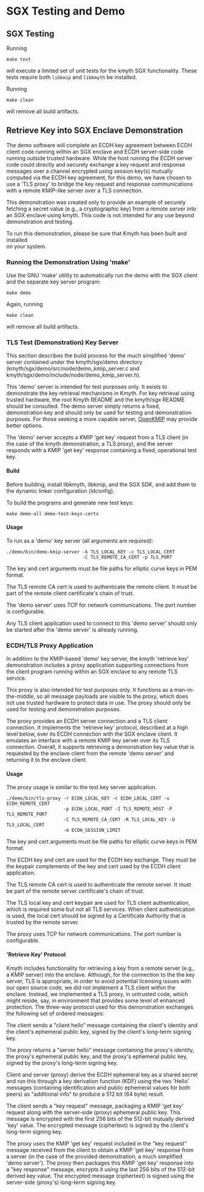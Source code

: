 # SGX Testing and Demo

## SGX Testing

Running

```
make test
```
will execute a limited set of unit tests for the kmyth SGX functionality. These tests require both ```libkmip``` and ```libkmyth``` be installed.

Running

```
make clean
```

will remove all build artifacts.

## Retrieve Key into SGX Enclave Demonstration

The demo software will complete an ECDH key agreement between ECDH client code
running within an SGX enclave and ECDH server-side code running outside
trusted hardware. While the host running the ECDH server code could directly
and securely exchange a key request and response messages over a channel
encrypted using session key(s) mutually computed via the ECDH key agreement,
for this demo, we have chosen to use a 'TLS proxy' to bridge the key request
and response communications with a remote KMIP-like server over a TLS
connection.

This demonstration was created only to provide an example of securely fetching
a secret value (e.g., a cryptographic key) from a remote server into an SGX
enclave using kmyth. This code is not intended for any use beyond
demonstration and testing.  

To run this demonstration, please be sure that Kmyth has been built and installed  
on your system.

### Running the Demonstration Using 'make'

Use the GNU 'make' utility to automatically run the demo with the SGX client
and the separate key server program:

```
make demo
```

Again, running

```
make clean
```

will remove all build artifacts.

### TLS Test (Demonstration) Key Server

This section describes the build process for the much simplified 'demo' server
contained under the kmyth/sgx/demo directory
(kmyth/sgx/demo/src/node/demo_kmip_server.c and
kmyth/sgx/demo/include/node/demo_kmip_server.h).

This 'demo' server is intended for test purposes only. It exists to demonstrate
the key retrieval mechanisms in Kmyth. For key retrieval using trusted
hardware, the root Kmyth README and the kmyth/sgx README should be consulted.
The demo server simply returns a fixed, demonstration key and should only be
used for testing and demonstration purposes. For those seeking a more capable
server, [OpenKMIP](https://github.com/OpenKMIP) may provide better options.

The 'demo' server accepts a KMIP 'get key' request from a TLS client (in the
case of the kmyth demonstration, a TLS proxy), and the server responds with a
KMIP 'get key' response containing a fixed, operational test key.

#### Build

Before building, install libkmyth, libkmip, and the SGX SDK,
and add them to the dynamic linker configuration (ldconfig).

To build the programs and generate new test keys:
```
make demo-all demo-test-keys-certs
```

#### Usage

To run as a 'demo' key server (all arguments are required):

```
./demo/bin/demo-kmip-server -k TLS_LOCAL_KEY -c TLS_LOCAL_CERT
                            -C TLS_REMOTE_CA_CERT -p TLS_PORT
```

The key and cert arguments must be file paths for elliptic curve keys
in PEM format.

The TLS remote CA cert is used to authenticate the remote client.
It must be part of the remote client certificate's chain of trust.

The 'demo server' uses TCP for network communications.
The port number is configurable.

Any TLS client application used to connect to this 'demo server' should only
be started after the 'demo server' is already running.


### ECDH/TLS Proxy Application

In addition to the KMIP-based 'demo' key server, the kmyth 'retrieve key'
demonstration includes a proxy application supporting connections
from the client program running within an SGX enclave to any remote TLS
service.

This proxy is also intended for test purposes only. It functions as a
man-in-the-middle, so all message payloads are visible to the proxy,
which does not use trusted hardware to protect data in use.
The proxy should only be used for testing and demonstration purposes.

The proxy provides an ECDH server connection and a TLS client connection.
It implements the 'retrieve key' protocol, described at a high level below,
over its ECDH connection with the SGX enclave client. It emulates an interface
with a remote KMIP key server over its TLS connection. Overall, it supports
retrieving a demonstration key value that is requested by the enclave client
from the remote 'demo server' and returning it to the enclave client.

#### Usage

The proxy usage is similar to the test key server application.

```
./demo/bin/tls-proxy -r ECDH_LOCAL_KEY -c ECDH_LOCAL_CERT -u ECDH_REMOTE_CERT
                     -p ECDH_LOCAL_PORT -I TLS_REMOTE_HOST -P TLS_REMOTE_PORT
                     -C TLS_REMOTE_CA_CERT -R TLS_LOCAL_KEY -U TLS_LOCAL_CERT
                     -m ECDH_SESSION_LIMIT
```

The key and cert arguments must be file paths for elliptic curve keys
in PEM format.

The ECDH key and cert are used for the ECDH key exchange.
They must be the keypair complements of the key and cert used by the
ECDH client application.

The TLS remote CA cert is used to authenticate the remote server.
It must be part of the remote server certificate's chain of trust.

The TLS local key and cert keypair are used for TLS client authentication,
which is required some but not all TLS services.
When client authentication is used, the local cert should be signed by a
Certificate Authority that is trusted by the remote server.

The proxy uses TCP for network communications. The port number is configurable.


#### 'Retrieve Key' Protocol

Kmyth includes functionality for retrieving a key from a remote server
(e.g., a KMIP server) into the enclave. Although, for the connection to
the the key server, TLS is appropriate, in order to avoid potential
licensing issues with our open source code, we did not implement a
TLS client within the enclave. Instead, we implemented a TLS proxy,
in untrusted code, which might reside, say, in environment that provides
some level of enhanced protection. The three-way protocol used for this
demonstration exchanges the following set of ordered messages:

The client sends a "client hello" message containing the client's identity
and the client's ephemeral public key, signed by the client's long-term
signing key.

The proxy returns a "server hello" message containing the proxy's identity,
the proxy's ephemeral public key, and the proxy's ephemeral public key,
signed by the proxy's long-term signing key.

Client and server (proxy) derive the ECDH ephemeral key as a shared secret
and run this through a key derivation function (KDF) using the two 'Hello'
messages (containing identification and public ephemeral values for both
peers) as "additional info" to produce a 512 bit (64 byte) result.

The client sends a "key request" message, packaging a KMIP 'get key' request
along with the server-side (proxy) ephemeral public key. This message is
encrypted with the first 256 bits of the 512-bit mutually derived 'key' value.
The encrypted message (ciphertext) is signed by the client's long-term signing
key.

The proxy uses the KMIP 'get key' request included in the "key request"
message received from the client to obtain a KMIP 'get key' response from a
server (in the case of the provided demonstration, a much simplified
'demo server'). The proxy then packages this KMIP 'get key' response into a
"key response" message, encrypts it using the last 256 bits of the 512-bit
derived key value. The encrypted message (ciphertext) is signed using the
server-side (proxy's) long-term signing key.
